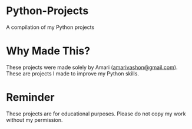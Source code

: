 # Python-Projects
A compilation of my Python projects

# Why Made This?
These projects were made solely by Amari (amarivashon@gmail.com). These are projects I made to improve my Python skills. 

# Reminder
These projects are for educational purposes. Please do not copy my work without my permission. 
